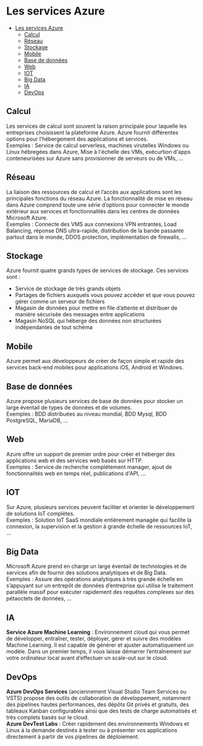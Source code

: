 # Les services Azure

- [Les services Azure](#les-services-azure)
  * [Calcul](#calcul)
  * [Réseau](#r-seau)
  * [Stockage](#stockage)
  * [Mobile](#mobile)
  * [Base de données](#base-de-donn-es)
  * [Web](#web)
  * [IOT](#iot)
  * [Big Data](#big-data)
  * [IA](#ia)
  * [DevOps](#devops)

## Calcul

Les services de calcul sont souvent la raison principale pour laquelle les entreprises choisissent la plateforme Azure. Azure fournit différentes options pour l’hébergement des applications et services.<br>
Exemples : Service de calcul serverless, machines virutelles Windows ou Linux hébregées dans Azure, Mise à l'échelle des VMs, exécurtion d'apps conteneurisées sur Azure sans provisionner de serveurs ou de VMs, ...<br>

## Réseau

La liaison des ressources de calcul et l’accès aux applications sont les principales fonctions du réseau Azure. La fonctionnalité de mise en réseau dans Azure comprend toute une série d’options pour connecter le monde extérieur aux services et fonctionnalités dans les centres de données Microsoft Azure.<br>
Exemples : Connecte des VMS aux connexions VPN entrantes, Load Balancing, réponse DNS ultra-rapide, distribution de la bande passante partout dans le monde, DDOS protection, implémentation de firewalls, ...<br>

## Stockage

Azure fournit quatre grands types de services de stockage. Ces services sont :
- Service de stockage de très grands objets
- Partages de fichiers auxquels vous pouvez accéder et que vous pouvez gérer comme un serveur de fichiers
- Magasin de données pour mettre en file d’attente et distribuer de manière sécurisée des messages entre applications
- Magasin NoSQL qui héberge des données non structurées indépendantes de tout schéma

## Mobile

Azure permet aux développeurs de créer de façon simple et rapide des services back-end mobiles pour applications iOS, Android et Windows.

## Base de données

Azure propose plusieurs services de base de données pour stocker un large éventail de types de données et de volumes.<br>
Exemples : BDD distribuées au niveau mondial, BDD Mysql, BDD PostgreSQL, MariaDB, ...<br>

## Web

Azure offre un support de premier ordre pour créer et héberger des applications web et des services web basés sur HTTP.<br>
Exemples : Service de recherche complétement manager, ajout de fonctionnalités web en temps réel, publications d'API, ...

## IOT

Sur Azure, plusieurs services peuvent faciliter et orienter le développement de solutions IoT complètes.<br>
Exemples : Solution IoT SaaS mondiale entièrement managée qui facilite la connexion, la supervision et la gestion à grande échelle de ressources IoT, ...

## Big Data

Microsoft Azure prend en charge un large éventail de technologies et de services afin de fournir des solutions analytiques et de Big Data.<br>
Exemples : Assure des opérations analytiques à très grande échelle en s’appuyant sur un entrepôt de données d’entreprise qui utilise le traitement parallèle massif pour exécuter rapidement des requêtes complexes sur des pétaoctets de données, ...

## IA

**Service Azure Machine Learning** : Environnement cloud qui vous permet de développer, entraîner, tester, déployer, gérer et suivre des modèles Machine Learning. Il est capable de générer et ajuster automatiquement un modèle. Dans un premier temps, il vous laisse démarrer l’entraînement sur votre ordinateur local avant d’effectuer un scale-out sur le cloud.

## DevOps

**Azure DevOps Services** (anciennement Visual Studio Team Services ou VSTS) propose des outils de collaboration de développement, notamment des pipelines hautes performances, des dépôts Git privés et gratuits, des tableaux Kanban configurables ainsi que des tests de charge automatisés et très complets basés sur le cloud.<br>
**Azure DevTest Labs** : Créer rapidement des environnements Windows et Linux à la demande destinés à tester ou à présenter vos applications directement à partir de vos pipelines de déploiement.